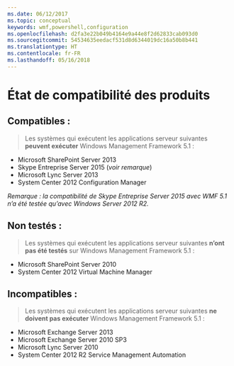 ```yaml
---
ms.date: 06/12/2017
ms.topic: conceptual
keywords: wmf,powershell,configuration
ms.openlocfilehash: d2fa3e22b049b4164e9a44e8f2d62833cab093d0
ms.sourcegitcommit: 54534635eedacf531d8d6344019dc16a50b8b441
ms.translationtype: HT
ms.contentlocale: fr-FR
ms.lasthandoff: 05/16/2018
---
```

# <a name="product-compatibility-status"></a>État de compatibilité des produits

## <a name="compatible"></a>Compatibles :
> Les systèmes qui exécutent les applications serveur suivantes **peuvent exécuter** Windows Management Framework 5.1 :

- Microsoft SharePoint Server 2013
- Skype Entreprise Server 2015 (_voir remarque_)
- Microsoft Lync Server 2013
- System Center 2012 Configuration Manager

_Remarque : la compatibilité de Skype Entreprise Server 2015 avec WMF 5.1 n’a été testée qu’avec Windows Server 2012 R2._

## <a name="not-tested"></a>Non testés :
> Les systèmes qui exécutent les applications serveur suivantes **n’ont pas été testés** sur Windows Management Framework 5.1 :

- Microsoft SharePoint Server 2010
- System Center 2012 Virtual Machine Manager

## <a name="incompatible"></a>Incompatibles :
> Les systèmes qui exécutent les applications serveur suivantes **ne doivent pas exécuter** Windows Management Framework 5.1 :

- Microsoft Exchange Server 2013
- Microsoft Exchange Server 2010 SP3
- Microsoft Lync Server 2010
- System Center 2012 R2 Service Management Automation
